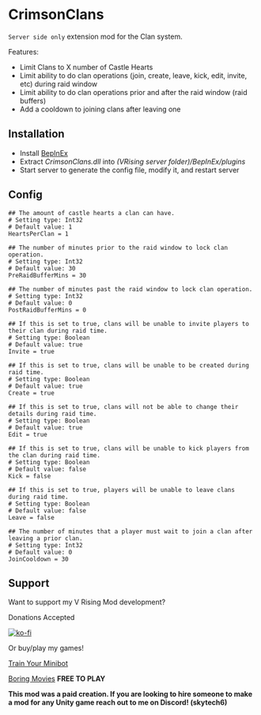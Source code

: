 # CrimsonClans
`Server side only` extension mod for the Clan system.

Features:
- Limit Clans to X number of Castle Hearts
- Limit ability to do clan operations (join, create, leave, kick, edit, invite, etc) during raid window
- Limit ability to do clan operations prior and after the raid window (raid buffers)
- Add a cooldown to joining clans after leaving one

## Installation
* Install [BepInEx](https://v-rising.thunderstore.io/package/BepInEx/BepInExPack_V_Rising/)
* Extract _CrimsonClans.dll_ into _(VRising server folder)/BepInEx/plugins_
* Start server to generate the config file, modify it, and restart server

## Config

```
## The amount of castle hearts a clan can have.
# Setting type: Int32
# Default value: 1
HeartsPerClan = 1
```

```
## The number of minutes prior to the raid window to lock clan operation.
# Setting type: Int32
# Default value: 30
PreRaidBufferMins = 30

## The number of minutes past the raid window to lock clan operation.
# Setting type: Int32
# Default value: 0
PostRaidBufferMins = 0
```

```
## If this is set to true, clans will be unable to invite players to their clan during raid time.
# Setting type: Boolean
# Default value: true
Invite = true

## If this is set to true, clans will be unable to be created during raid time.
# Setting type: Boolean
# Default value: true
Create = true

## If this is set to true, clans will not be able to change their details during raid time.
# Setting type: Boolean
# Default value: true
Edit = true

## If this is set to true, clans will be unable to kick players from the clan during raid time.
# Setting type: Boolean
# Default value: false
Kick = false

## If this is set to true, players will be unable to leave clans during raid time.
# Setting type: Boolean
# Default value: false
Leave = false
```

```
## The number of minutes that a player must wait to join a clan after leaving a prior clan.
# Setting type: Int32
# Default value: 0
JoinCooldown = 30
```

## Support

Want to support my V Rising Mod development? 

Donations Accepted

[![ko-fi](https://ko-fi.com/img/githubbutton_sm.svg)](https://ko-fi.com/skytech6)

Or buy/play my games! 

[Train Your Minibot](https://store.steampowered.com/app/713740/Train_Your_Minibot/) 

[Boring Movies](https://store.steampowered.com/app/1792500/Boring_Movies/) **FREE TO PLAY**

**This mod was a paid creation. If you are looking to hire someone to make a mod for any Unity game reach out to me on Discord! (skytech6)**
